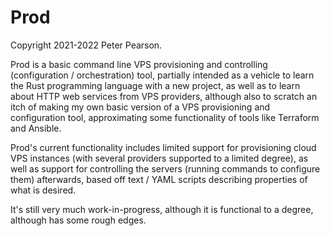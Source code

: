 Prod
====

Copyright 2021-2022 Peter Pearson.


Prod is a basic command line VPS provisioning and controlling (configuration / orchestration) tool,
partially intended as a vehicle to learn the Rust programming language with a new project, as well as to learn
about HTTP web services from VPS providers, although also to scratch an itch of making my own basic version of
a VPS provisioning and configuration tool, approximating some functionality of tools like Terraform and Ansible.

Prod's current functionality includes limited support for provisioning cloud VPS instances (with several providers
supported to a limited degree), as well as support for controlling the servers (running commands to configure them)
afterwards, based off text / YAML scripts describing properties of what is desired.

It's still very much work-in-progress, although it is functional to a degree, although has some rough edges.

